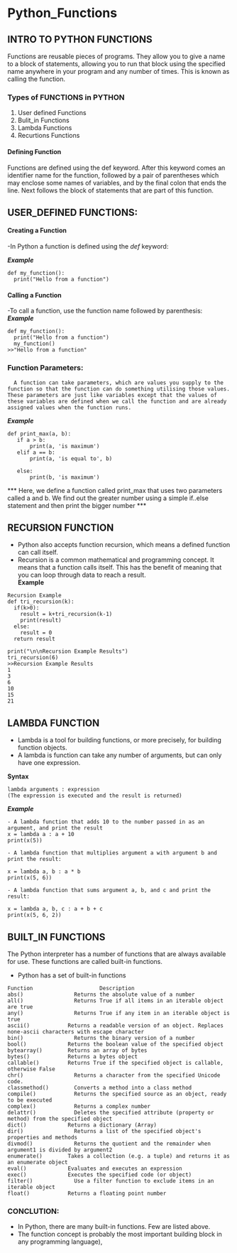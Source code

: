 # Python_Functions                     
## INTRO TO PYTHON FUNCTIONS                         

  Functions are reusable pieces of programs. They allow you to give a name to a block of statements, allowing you to run that block using the specified name anywhere in your program and any number of times. This is known as calling the function.
 ### Types of FUNCTIONS in PYTHON
1. User defined Functions
2. Bulit_in Functions
3. Lambda Functions
4. Recurtions Functions

#### Defining Function   
Functions are defined using the def keyword. After this keyword comes an identifier name for the function, followed by a pair of parentheses which may enclose some names of variables, and by the final colon that ends the line. Next follows the block of statements that are part of this function.
## USER_DEFINED FUNCTIONS:
#### Creating a Function
-In Python a function is defined using the *def* keyword:

***Example***
````
def my_function():
  print("Hello from a function")
 `````
 #### Calling a Function
-To call a function, use the function name followed by parenthesis:                                                
***Example***
`````
def my_function():
  print("Hello from a function")
  my_function()
>>"Hello from a function"
``````

### Function Parameters:
      A function can take parameters, which are values you supply to the function so that the function can do something utilising those values. These parameters are just like variables except that the values of these variables are defined when we call the function and are already assigned values when the function runs.
 ***Example***
 ````
 def print_max(a, b):
    if a > b:
        print(a, 'is maximum')
    elif a == b:
        print(a, 'is equal to', b)

    else:
        print(b, 'is maximum')
 ``````

*** Here, we define a function called print_max that uses two parameters called a and b. We find out the greater number using a simple if..else statement and then print the bigger number ***
 ## RECURSION FUNCTION
- Python also accepts function recursion, which means a defined function can call itself.
- Recursion is a common mathematical and programming concept. It means that a function calls itself. This has the benefit of meaning that you can loop through data to reach a result.                                                                    
**Example**

````
Recursion Example
def tri_recursion(k):
  if(k>0):
    result = k+tri_recursion(k-1)
    print(result)
  else:
    result = 0
  return result

print("\n\nRecursion Example Results")
tri_recursion(6)
>>Recursion Example Results
1
3
6
10
15
21
`````
## LAMBDA FUNCTION
- Lambda is a tool for building functions, or more precisely, for building function objects.
- A lambda is  function can take any number of arguments, but can only have one expression.

**Syntax**
````
lambda arguments : expression
(The expression is executed and the result is returned)
````
***Example***
````
- A lambda function that adds 10 to the number passed in as an argument, and print the result
x = lambda a : a + 10
print(x(5))
````
````
- A lambda function that multiplies argument a with argument b and print the result:

x = lambda a, b : a * b
print(x(5, 6))
````
`````
- A lambda function that sums argument a, b, and c and print the result:

x = lambda a, b, c : a + b + c
print(x(5, 6, 2))
`````
## BUILT_IN FUNCTIONS
The Python interpreter has a number of functions that are always available for use. These functions are called built-in functions.
- Python has a set of built-in functions                                    
```````
Function                     Description
abs()	             Returns the absolute value of a number
all()	             Returns True if all items in an iterable object are true
any()	             Returns True if any item in an iterable object is true
ascii()	           Returns a readable version of an object. Replaces none-ascii characters with escape character
bin()	             Returns the binary version of a number
bool()	           Returns the boolean value of the specified object
bytearray()        Returns an array of bytes
bytes()	           Returns a bytes object
callable()	       Returns True if the specified object is callable, otherwise False
chr()	             Returns a character from the specified Unicode code.
classmethod()	     Converts a method into a class method
compile()	         Returns the specified source as an object, ready to be executed
complex()	         Returns a complex number
delattr()	         Deletes the specified attribute (property or method) from the specified object
dict()	           Returns a dictionary (Array)
dir()	             Returns a list of the specified object's properties and methods
divmod()	         Returns the quotient and the remainder when argument1 is divided by argument2
enumerate()	       Takes a collection (e.g. a tuple) and returns it as an enumerate object
eval()	           Evaluates and executes an expression
exec()	           Executes the specified code (or object)
filter()	         Use a filter function to exclude items in an iterable object
float()	           Returns a floating point number
``````````
### CONCLUTION:
- In Python, there are many built-in functions. Few are listed above.
- The function concept is probably the most important building block in any programming language),

 

